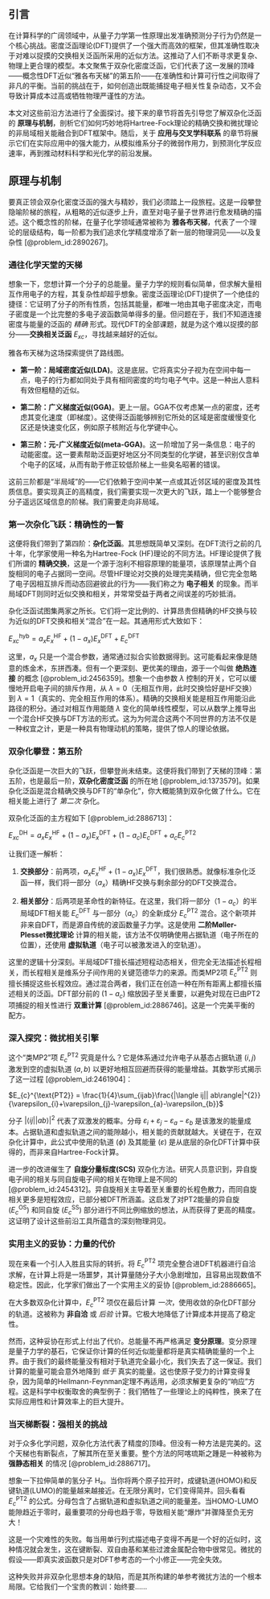 ## 引言
在计算科学的广阔领域中，从量子力学第一性原理出发准确预测分子行为仍然是一个核心挑战。密度泛函理论(DFT)提供了一个强大而高效的框架，但其准确性取决于对难以捉摸的交换相关泛函所采用的近似方法。这推动了人们不断寻求更复杂、物理上更合理的模型。本文聚焦于双杂化密度泛函，它们代表了这一发展的顶峰——概念性DFT近似“雅各布天梯”的第五阶——在准确性和计算可行性之间取得了非凡的平衡。当前的挑战在于，如何创造出既能捕捉电子相关性复杂动态，又不会导致计算成本过高或牺牲物理严谨性的方法。

本文对这些前沿方法进行了全面探讨。接下来的章节将首先引导您了解双杂化泛函的 **原理与机制**，剖析它们如何巧妙地将Hartree-Fock理论的精确交换和微扰理论的非局域相关能融合到DFT框架中。随后，关于 **应用与交叉学科联系** 的章节将展示它们在实际应用中的强大能力，从模拟维系分子的微弱作用力，到预测化学反应速率，再到推动材料科学和光化学的前沿发展。

## 原理与机制

要真正领会双杂化密度泛函的强大与精妙，我们必须踏上一段旅程。这是一段攀登隐喻阶梯的旅程，从粗略的近似逐步上升，直至对电子量子世界进行愈发精确的描述。这个概念性的阶梯，在量子化学领域通常被称为 **雅各布天梯**，代表了一个理论的层级结构，每一阶都为我们追求化学精度增添了新一层的物理洞见——以及复杂性 [@problem_id:2890267]。

### 通往化学天堂的天梯

想象一下，您想计算一个分子的总能量。量子力学的规则看似简单，但求解大量相互作用电子的方程，其复杂性却超乎想象。密度泛函理论(DFT)提供了一个绝佳的捷径：它证明了分子的所有性质，包括其能量，都唯一地由其电子密度决定，而电子密度是一个比完整的多电子波函数简单得多的量。但问题在于，我们不知道连接密度与能量的泛函的 *精确* 形式。现代DFT的全部课题，就是为这个难以捉摸的部分——**交换相关泛函** $E_{xc}$，寻找越来越好的近似。

雅各布天梯为这场探索提供了路线图。

*   **第一阶：局域密度近似(LDA)**。这是底层。它将真实分子视为在空间中每一点，电子的行为都如同处于具有相同密度的均匀电子气中。这是一种出人意料有效但粗糙的近似。

*   **第二阶：广义梯度近似(GGA)**。更上一层。GGA不仅考虑某一点的密度，还考虑其变化速度（即梯度）。这使得泛函能够辨别它所处的区域是密度缓慢变化区还是快速变化区，例如原子核附近与化学键中心。

*   **第三阶：元-广义梯度近似(meta-GGA)**。这一阶增加了另一条信息：电子的动能密度。这一要素帮助泛函更好地区分不同类型的化学键，甚至识别仅含单个电子的区域，从而有助于修正较低阶梯上一些臭名昭著的错误。

这前三阶都是“半局域”的——它们依赖于空间中某一点或其近邻区域的密度及其性质信息。要实现真正的高精度，我们需要实现一次更大的飞跃，踏上一个能够整合分子遥远区域信息的阶梯。我们需要走向非局域。

### 第一次杂化飞跃：精确性的一瞥

这便将我们带到了第四阶：**杂化泛函**。其思想既简单又深刻。在DFT流行之前的几十年，化学家使用一种名为Hartree-Fock (HF)理论的不同方法。HF理论提供了我们所谓的 **精确交换**，这是一个源于泡利不相容原理的能量项，该原理禁止两个自旋相同的电子占据同一空间。尽管HF理论对交换的处理完美精确，但它完全忽略了电子因相互排斥而动态回避彼此的行为——我们称之为 **电子相关** 的现象。而半局域DFT则同时近似交换和相关，并常常受益于两者之间误差的巧妙抵消。

杂化泛函试图集两家之所长。它们将一定比例的、计算昂贵但精确的HF交换与较为近似的DFT交换和相关“混合”在一起。其通用形式大致如下：

$E_{xc}^{\text{hyb}} = a_{x} E_{x}^{\text{HF}} + (1-a_{x}) E_{x}^{\text{DFT}} + E_{c}^{\text{DFT}}$

这里，$a_x$ 只是一个混合参数，通常通过拟合实验数据得到。这可能看起来像是随意的炼金术，东拼西凑。但有一个更深刻、更优美的理由，源于一个叫做 **绝热连接** 的概念 [@problem_id:2456359]。想象一个由参数 $\lambda$ 控制的开关，它可以缓慢地开启电子间的排斥作用，从 $\lambda=0$（无相互作用，此时交换恰好是HF交换）到 $\lambda=1$（真实的、完全相互作用的体系）。精确的交换相关能是相互作用能沿此路径的积分。通过对相互作用能随 $\lambda$ 变化的简单线性模型，可以从数学上推导出一个混合HF交换与DFT方法的形式。这为为何混合这两个不同世界的方法不仅是一种权宜之计，更是一种具有物理动机的策略，提供了惊人的理论依据。

### 双杂化攀登：第五阶

杂化泛函是一次巨大的飞跃，但攀登尚未结束。这便将我们带到了天梯的顶峰：第五阶，也是最后一阶，**双杂化密度泛函** 的所在地 [@problem_id:1373579]。如果杂化泛函是混合精确交换与DFT的“单杂化”，你大概能猜到双杂化做了什么。它在相关能上进行了 *第二次* 杂化。

双杂化泛函的主方程如下 [@problem_id:2886713]：

$E_{xc}^{\text{DH}} = a_{x} E_{x}^{\text{HF}} + (1-a_{x}) E_{x}^{\text{DFT}} + (1-a_{c}) E_{c}^{\text{DFT}} + a_{c} E_{c}^{\text{PT2}}$

让我们逐一解析：

1.  **交换部分**：前两项，$a_{x} E_{x}^{\text{HF}} + (1-a_{x}) E_{x}^{\text{DFT}}$，我们很熟悉。就像标准杂化泛函一样，我们将一部分（$a_x$）精确HF交换与剩余部分的DFT交换混合。

2.  **相关部分**：后两项是革命性的新特征。在这里，我们将一部分（$1-a_c$）的半局域DFT相关能 $E_{c}^{\text{DFT}}$ 与一部分（$a_c$）的全新成分 $E_{c}^{\text{PT2}}$ 混合。这个新项并非来自DFT，而是源自传统的波函数量子力学。这是使用 **二阶Møller-Plesset微扰理论** 计算的相关能，该方法不仅明确使用占据轨道（电子所在的位置），还使用 **虚拟轨道**（电子可以被激发进入的空轨道）。

这里的逻辑十分深刻。半局域DFT擅长描述短程动态相关，但完全无法描述长程相关，而长程相关是维系分子间作用的关键范德华力的来源。而类MP2项 $E_{c}^{\text{PT2}}$ 则擅长捕捉这些长程效应。通过混合两者，我们正在创造一种在所有距离上都擅长描述相关的泛函。DFT部分前的 $(1-a_c)$ 缩放因子至关重要，以避免对现在已由PT2项捕捉的相关性进行 **双重计算** [@problem_id:2886746]。这是一个完美平衡的配方。

### 深入探究：微扰相关引擎

这个“类MP2”项 $E_{c}^{\text{PT2}}$ 究竟是什么？它是体系通过允许电子从基态占据轨道 ($i, j$) 激发到空的虚拟轨道 ($a, b$) 以更好地相互回避而获得的能量增益。其数学形式揭示了这一过程 [@problem_id:2461904]：

$E_{c}^{\text{PT2}} = \frac{1}{4}\sum_{ijab}\frac{|\langle ij|| ab\rangle|^{2}}{\varepsilon_{i}+\varepsilon_{j}-\varepsilon_{a}-\varepsilon_{b}}$

分子 $|\langle ij|| ab\rangle|^{2}$ 代表了双激发的概率。分母 $\varepsilon_{i}+\varepsilon_{j}-\varepsilon_{a}-\varepsilon_{b}$ 是该激发的能量成本。占据轨道和虚拟轨道之间的能隙越小，相关能的贡献就越大。关键在于，在双杂化计算中，此公式中使用的轨道 ($\phi$) 及其能量 ($\varepsilon$) 是从底层的杂化DFT计算中获得的，而非来自Hartree-Fock计算。

进一步的改进催生了 **自旋分量标度(SCS)** 双杂化方法。研究人员意识到，异自旋电子间的相关与同自旋电子间的相关在物理上是不同的 [@problem_id:2454312]。异自旋相关主导着至关重要的长程色散力，而同自旋相关更多是短程效应，已部分被DFT所涵盖。这启发了对PT2能量的异自旋 ($E_{c}^{\text{OS}}$) 和同自旋 ($E_{c}^{\text{SS}}$) 部分进行不同比例缩放的想法，从而获得了更高的精度。这证明了设计这些前沿工具所蕴含的深刻物理洞见。

### 实用主义的妥协：力量的代价

现在来看一个引人入胜且实际的转折。将 $E_{c}^{\text{PT2}}$ 项完全整合进DFT机器进行自洽求解，在计算上将是一场噩梦，其计算量随分子大小急剧增加，且容易出现数值不稳定性。因此，化学家们做出了一个实用主义的妥协 [@problem_id:2886665]。

在大多数双杂化计算中，$E_{c}^{\text{PT2}}$ 项仅在最后计算 *一次*，使用收敛的杂化DFT部分的轨道。这被称为 **非自洽** 或 *后验* 计算。它极大地降低了计算成本并提高了稳定性。

然而，这种妥协在形式上付出了代价。总能量不再严格满足 **变分原理**。变分原理是量子力学的基石，它保证你计算的任何近似能量都将是真实精确能量的一个上界。由于我们的最终能量没有相对于轨道完全最小化，我们失去了这一保证。我们计算的能量可能会意外地降到 *低于* 真实的能量。这也使原子受力的计算变得复杂，因为简单的Hellmann-Feynman定理不再适用，必须求解更复杂的“响应”方程。这是科学中权衡取舍的典型例子：我们牺牲了一些理论上的纯粹性，换来了在实际应用性和计算效率上的巨大提升。

### 当天梯断裂：强相关的挑战

对于众多化学问题，双杂化方法代表了精度的顶峰。但没有一种方法是完美的。这个天梯也有断裂点，了解其所在至关重要。整个方法的阿喀琉斯之踵是一种被称为 **强静态相关** 的情况 [@problem_id:2886717]。

想象一下拉伸简单的氢分子 H₂。当你将两个原子拉开时，成键轨道(HOMO)和反键轨道(LUMO)的能量越来越接近。在无限分离时，它们变得简并。回头看看 $E_c^{\text{PT2}}$ 的公式。分母包含了占据轨道和虚拟轨道之间的能量差。当HOMO-LUMO能隙趋近于零时，最重要项的分母也趋于零，导致相关能“爆炸”并骤降至负无穷大！

这是一个灾难性的失败。每当用单行列式描述电子变得不再是一个好的近似时，这种情况就会发生，这在键断裂、双自由基和某些过渡金属配合物中很常见。微扰的假设——即真实波函数只是对DFT参考态的一个小修正——完全失效。

这种失败并非双杂化思想本身的缺陷，而是其所构建的单参考微扰方法的一个根本局限。它给我们一个宝贵的教训：始终要……

